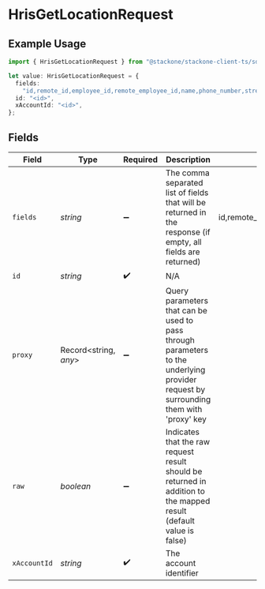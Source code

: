 # HrisGetLocationRequest

## Example Usage

```typescript
import { HrisGetLocationRequest } from "@stackone/stackone-client-ts/sdk/models/operations";

let value: HrisGetLocationRequest = {
  fields:
    "id,remote_id,employee_id,remote_employee_id,name,phone_number,street_1,street_2,city,state,zip_code,country,location_type,created_at,updated_at,unified_custom_fields",
  id: "<id>",
  xAccountId: "<id>",
};
```

## Fields

| Field                                                                                                                                                                 | Type                                                                                                                                                                  | Required                                                                                                                                                              | Description                                                                                                                                                           | Example                                                                                                                                                               |
| --------------------------------------------------------------------------------------------------------------------------------------------------------------------- | --------------------------------------------------------------------------------------------------------------------------------------------------------------------- | --------------------------------------------------------------------------------------------------------------------------------------------------------------------- | --------------------------------------------------------------------------------------------------------------------------------------------------------------------- | --------------------------------------------------------------------------------------------------------------------------------------------------------------------- |
| `fields`                                                                                                                                                              | *string*                                                                                                                                                              | :heavy_minus_sign:                                                                                                                                                    | The comma separated list of fields that will be returned in the response (if empty, all fields are returned)                                                          | id,remote_id,employee_id,remote_employee_id,name,phone_number,street_1,street_2,city,state,zip_code,country,location_type,created_at,updated_at,unified_custom_fields |
| `id`                                                                                                                                                                  | *string*                                                                                                                                                              | :heavy_check_mark:                                                                                                                                                    | N/A                                                                                                                                                                   |                                                                                                                                                                       |
| `proxy`                                                                                                                                                               | Record<string, *any*>                                                                                                                                                 | :heavy_minus_sign:                                                                                                                                                    | Query parameters that can be used to pass through parameters to the underlying provider request by surrounding them with 'proxy' key                                  |                                                                                                                                                                       |
| `raw`                                                                                                                                                                 | *boolean*                                                                                                                                                             | :heavy_minus_sign:                                                                                                                                                    | Indicates that the raw request result should be returned in addition to the mapped result (default value is false)                                                    |                                                                                                                                                                       |
| `xAccountId`                                                                                                                                                          | *string*                                                                                                                                                              | :heavy_check_mark:                                                                                                                                                    | The account identifier                                                                                                                                                |                                                                                                                                                                       |